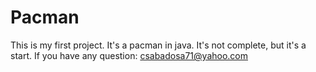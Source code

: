 # Pacman
This is my first project. 
It's a pacman in java.
It's not complete, but it's a start.
If you have any question: csabadosa71@yahoo.com
